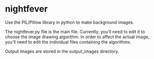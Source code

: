 # nightfever
Use the PIL/Pillow library in python to make background images.

The nightfever.py file is the main file. Currently, you'll need to edit it to choose
the image drawing algorithm. In order to affect the actual image, you'll need to 
edit the individual files containing the algorithms. 

Output images are stored in the output_images directory.
